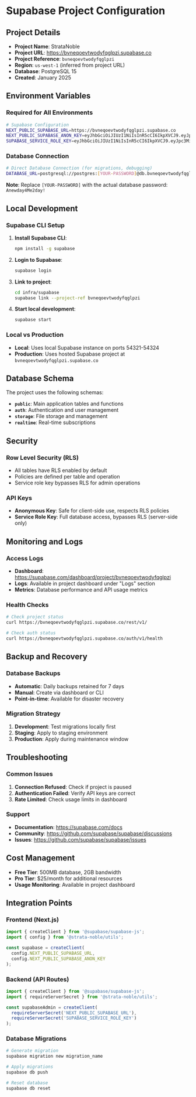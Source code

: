 # Supabase Project Configuration

## Project Details

- **Project Name**: StrataNoble
- **Project URL**: https://bvneqoevtwodyfqglpzi.supabase.co
- **Project Reference**: `bvneqoevtwodyfqglpzi`
- **Region**: `us-west-1` (inferred from project URL)
- **Database**: PostgreSQL 15
- **Created**: January 2025

## Environment Variables

### Required for All Environments

```bash
# Supabase Configuration
NEXT_PUBLIC_SUPABASE_URL=https://bvneqoevtwodyfqglpzi.supabase.co
NEXT_PUBLIC_SUPABASE_ANON_KEY=eyJhbGciOiJIUzI1NiIsInR5cCI6IkpXVCJ9.eyJpc3MiOiJzdXBhYmFzZSIsInJlZiI6ImJ2bmVxb2V2dHdvZHlmcWdscHppIiwicm9sZSI6ImFub24iLCJpYXQiOjE3NTE0MzM4OTQsImV4cCI6MjA2NzAwOTg5NH0.7yTUwwa7UMfX5-ZBvG9T8LWDsst9SjQ2P0MON6iWTkw
SUPABASE_SERVICE_ROLE_KEY=eyJhbGciOiJIUzI1NiIsInR5cCI6IkpXVCJ9.eyJpc3MiOiJzdXBhYmFzZSIsInJlZiI6ImJ2bmVxb2V2dHdvZHlmcWdscHppIiwicm9sZSI6InNlcnZpY2Vfcm9sZSIsImlhdCI6MTc1MTQzMzg5NCwiZXhwIjoyMDY3MDA5ODk0fQ.nuRSCa-USL25H7_8qgFjFs4noMUHVPIlD8Yz2Z2CGuQ
```

### Database Connection

```bash
# Direct Database Connection (for migrations, debugging)
DATABASE_URL=postgresql://postgres:[YOUR-PASSWORD]@db.bvneqoevtwodyfqglpzi.supabase.co:5432/postgres
```

**Note**: Replace `[YOUR-PASSWORD]` with the actual database password: `Anewday4Me2day!`

## Local Development

### Supabase CLI Setup

1. **Install Supabase CLI**:
   ```bash
   npm install -g supabase
   ```

2. **Login to Supabase**:
   ```bash
   supabase login
   ```

3. **Link to project**:
   ```bash
   cd infra/supabase
   supabase link --project-ref bvneqoevtwodyfqglpzi
   ```

4. **Start local development**:
   ```bash
   supabase start
   ```

### Local vs Production

- **Local**: Uses local Supabase instance on ports 54321-54324
- **Production**: Uses hosted Supabase project at `bvneqoevtwodyfqglpzi.supabase.co`

## Database Schema

The project uses the following schemas:

- **`public`**: Main application tables and functions
- **`auth`**: Authentication and user management
- **`storage`**: File storage and management
- **`realtime`**: Real-time subscriptions

## Security

### Row Level Security (RLS)

- All tables have RLS enabled by default
- Policies are defined per table and operation
- Service role key bypasses RLS for admin operations

### API Keys

- **Anonymous Key**: Safe for client-side use, respects RLS policies
- **Service Role Key**: Full database access, bypasses RLS (server-side only)

## Monitoring and Logs

### Access Logs

- **Dashboard**: https://supabase.com/dashboard/project/bvneqoevtwodyfqglpzi
- **Logs**: Available in project dashboard under "Logs" section
- **Metrics**: Database performance and API usage metrics

### Health Checks

```bash
# Check project status
curl https://bvneqoevtwodyfqglpzi.supabase.co/rest/v1/

# Check auth status
curl https://bvneqoevtwodyfqglpzi.supabase.co/auth/v1/health
```

## Backup and Recovery

### Database Backups

- **Automatic**: Daily backups retained for 7 days
- **Manual**: Create via dashboard or CLI
- **Point-in-time**: Available for disaster recovery

### Migration Strategy

1. **Development**: Test migrations locally first
2. **Staging**: Apply to staging environment
3. **Production**: Apply during maintenance window

## Troubleshooting

### Common Issues

1. **Connection Refused**: Check if project is paused
2. **Authentication Failed**: Verify API keys are correct
3. **Rate Limited**: Check usage limits in dashboard

### Support

- **Documentation**: https://supabase.com/docs
- **Community**: https://github.com/supabase/supabase/discussions
- **Issues**: https://github.com/supabase/supabase/issues

## Cost Management

- **Free Tier**: 500MB database, 2GB bandwidth
- **Pro Tier**: $25/month for additional resources
- **Usage Monitoring**: Available in project dashboard

## Integration Points

### Frontend (Next.js)

```typescript
import { createClient } from '@supabase/supabase-js';
import { config } from '@strata-noble/utils';

const supabase = createClient(
  config.NEXT_PUBLIC_SUPABASE_URL,
  config.NEXT_PUBLIC_SUPABASE_ANON_KEY
);
```

### Backend (API Routes)

```typescript
import { createClient } from '@supabase/supabase-js';
import { requireServerSecret } from '@strata-noble/utils';

const supabaseAdmin = createClient(
  requireServerSecret('NEXT_PUBLIC_SUPABASE_URL'),
  requireServerSecret('SUPABASE_SERVICE_ROLE_KEY')
);
```

### Database Migrations

```bash
# Generate migration
supabase migration new migration_name

# Apply migrations
supabase db push

# Reset database
supabase db reset
```
